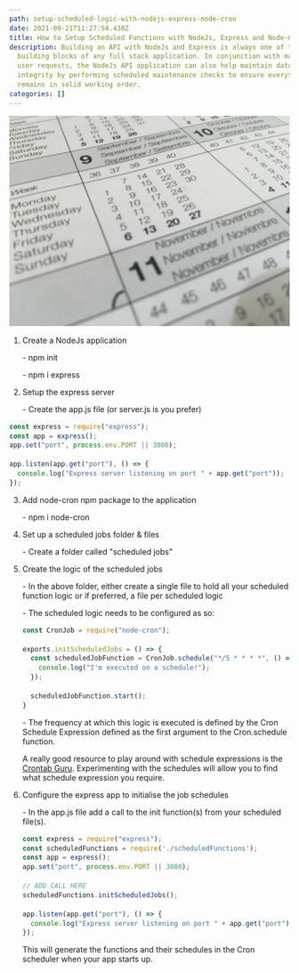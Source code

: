 ```yaml
---
path: setup-scheduled-logic-with-nodejs-express-node-cron
date: 2021-09-21T11:27:54.430Z
title: How to Setup Scheduled Functions with NodeJs, Express and Node-Cron
description: Building an API with NodeJs and Express is always one of the key
  building blocks of any full stack application. In conjunction with managing
  user requests, the NodeJs API application can also help maintain database
  integrity by performing scheduled maintenance checks to ensure everything
  remains in solid working order.
categories: []
---
```

![How to Setup Scheduled Functions with NodeJs, Express and Node-Cron](../assets/pexels-pixabay-273153.jpg "How to Setup Scheduled Functions with NodeJs, Express and Node-Cron")

1. Create a NodeJs application

   \- npm init

   \- npm i express
2. Setup the express server

   \- Create the app.js file (or server.js is you prefer)

```javascript
const express = require("express");
const app = express();
app.set("port", process.env.PORT || 3000);

app.listen(app.get("port"), () => {
  console.log("Express server listening on port " + app.get("port"));
});
```

3. Add node-cron npm package to the application

   \- npm i node-cron

4. Set up a scheduled jobs folder & files

   \- Create a folder called "scheduled jobs"
5. Create the logic of the scheduled jobs

   \- In the above folder, either create a single file to hold all your scheduled function logic or if preferred, a file per scheduled logic

   \- The scheduled logic needs to be configured as so:

   ```javascript
   const CronJob = require("node-cron");

   exports.initScheduledJobs = () => {
     const scheduledJobFunction = CronJob.schedule("*/5 * * * *", () => {
       console.log("I'm executed on a schedule!");
     });

     scheduledJobFunction.start();
   }
   ```

   \- The frequency at which this logic is executed is defined by the Cron Schedule Expression defined as the first argument to the Cron.schedule function.

   A really good resource to play around with schedule expressions is the [Crontab Guru](https://crontab.guru/). Experimenting with the schedules will allow you to find what schedule expression you require.
6. Configure the express app to initialise the job schedules

   \- In the app.js file add a call to the init function(s) from your scheduled file(s).

   ```javascript
   const express = require("express");
   const scheduledFunctions = require('./scheduledFunctions');
   const app = express();
   app.set("port", process.env.PORT || 3000);

   // ADD CALL HERE
   scheduledFunctions.initScheduledJobs();

   app.listen(app.get("port"), () => {
     console.log("Express server listening on port " + app.get("port"));
   });
   ```

   This will generate the functions and their schedules in the Cron scheduler when your app starts up.
